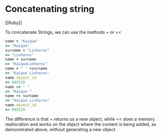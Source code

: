 # Concatenating string

[[Ruby]]

To concatenate Strings, we can use the methods + or <<

```ruby
name = "Kaique"
=> "Kaique"
surname = "Linhares"
=> "Linhares"
name + surname
=> "KaiqueLinhares"
name + " " +surname
=> "Kaique Linhares"
name.object_id
=> 685520
name << " "
=> "Kaique "
name << surname
=> "Kaique Linhares"
name.object_id
=> 685520
```

The difference is that + returns us a new object, while << does a memory reallocation and works on the object where the content is being added, as demonstrated above, without generating a new object.
